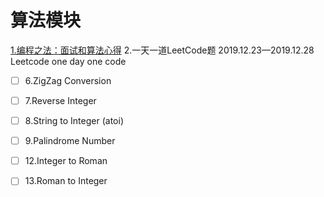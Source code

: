 # 算法模块

[1.编程之法：面试和算法心得](https://wizardforcel.gitbooks.io/the-art-of-programming-by-july/content/01.04.html)
2.一天一道LeetCode题
2019.12.23—2019.12.28 Leetcode one day one code
- [ ] 6.ZigZag Conversion    
- [ ] 7.Reverse Integer    
- [ ] 8.String to Integer (atoi)    
- [ ] 9.Palindrome Number    
- [ ] 12.Integer to Roman   
- [ ] 13.Roman to Integer    

